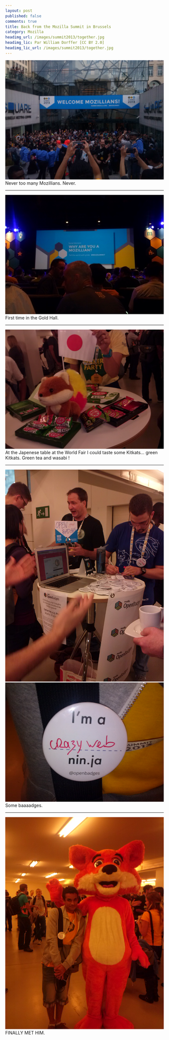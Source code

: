```yaml
---
layout: post
published: false
comments: true
title: Back from the Mozilla Summit in Brussels
category: Mozilla
headimg_url: /images/summit2013/together.jpg
headimg_lic: Par William Dorffer [CC BY 2.0]
headimg_lic_url: /images/summit2013/together.jpg
---
```

[![A lot of Mozillians](/images/summit2013/together.jpg)](/images/summit2013/together.jpg)
Never too many Mozillians. Never.

---

[![The Gold Hall](/images/summit2013/goldhall.jpg)](/images/summit2013/goldhall.jpg)
First time in the Gold Hall.

---

[![Green Kitkats](/images/summit2013/greenkitkats.jpg)](/images/summit2013/greenkitkats.jpg)
At the Japenese table at the World Fair I could taste some Kitkats… green Kitkats. Green tea and wasabi !

---

[![Open badges](/images/summit2013/openbadges.jpg)](/images/summit2013/openbadges.jpg)
[![Crazy web](/images/summit2013/crazyweb.jpg)](/images/summit2013/crazyweb.jpg)
Some baaaadges.

---

[![Foxy](/images/summit2013/foxy.jpg)](/images/summit2013/foxy.jpg)
FINALLY MET HIM.


